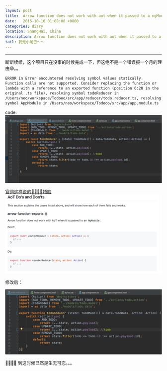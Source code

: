 ```yaml
---
layout: post
title:  Arrow function does not work with aot when it passed to a ngModue.
date:   2016-10-10 01:08:08 +0800
categories: diary
location: ShangHai, China
description: Arrow function does not work with aot when it passed to a ngModue.
tail: 我是小尾巴～～
---
```

---

断断续续，这个项目只在没事的时候完成一下，但这绝不是一个错误报一个月的理由😅。。
```
ERROR in Error encountered resolving symbol values statically. Function calls are not supported. Consider replacing the function or lambda with a reference to an exported function (position 6:28 in the original .ts file), resolving symbol todoReducer in /Users/neo/workspace/Todooo/src/app/reducer/todo.reducer.ts, resolving symbol AppModule in /Users/neo/workspace/Todooo/src/app/app.module.ts
```
code:
![](../image/ng-error.png)

[官网这样说的🤦‍♂️🤦‍♂️捂脸](https://github.com/rangle/angular-2-aot-sandbox#arrow-function-exports-top)
![](../image/Arrow-function-does-not-work-with-Aot-when-it-passed-to-a-NgModule.png)

修改后：

![](../image/error-fixed.png)

🤦‍♂️🤦‍♂️
到这时候已然是生无可恋。。。